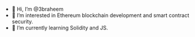 - 👋 Hi, I’m @3braheem
- 👀 I’m interested in Ethereum blockchain development and smart contract security.
- 🌱 I’m currently learning Solidity and JS.

<!---
hunafa/hunafa is a ✨ special ✨ repository because its `README.md` (this file) appears on your GitHub profile.
You can click the Preview link to take a look at your changes.
--->
